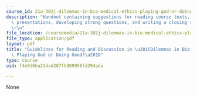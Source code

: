 ```yaml
---
course_id: 21a-302j-dilemmas-in-bio-medical-ethics-playing-god-or-doing-good-fall-2013
description: "Handout containing suggestions for reading course texts, giving oral\
  \ presentations, developing strong questions, and writing a closing summary.\r\n\
  \r\n"
file_location: /coursemedia/21a-302j-dilemmas-in-bio-medical-ethics-playing-god-or-doing-good-fall-2013/f4e9d6ba23dad287fb909956fd294ada_MIT21A_302JF13_Guidelines.pdf
file_type: application/pdf
layout: pdf
title: "Guidelines for Reading and Discussion in \u201CDilemmas in Bio-Medical Ethics:\
  \ Playing God or Doing Good?\u201D"
type: course
uid: f4e9d6ba23dad287fb909956fd294ada

---
```

None